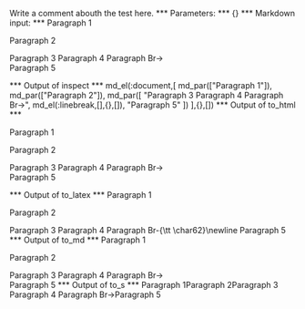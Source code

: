 Write a comment abouth the test here.
*** Parameters: ***
{}
*** Markdown input: ***
Paragraph 1

Paragraph 2


Paragraph 3
Paragraph 4
Paragraph Br->  
Paragraph 5


*** Output of inspect ***
md_el(:document,[
	md_par(["Paragraph 1"]),
	md_par(["Paragraph 2"]),
	md_par([
		"Paragraph 3 Paragraph 4 Paragraph Br->",
		md_el(:linebreak,[],{},[]),
		"Paragraph 5"
	])
],{},[])
*** Output of to_html ***
<p>Paragraph 1</p>

<p>Paragraph 2</p>

<p>Paragraph 3 Paragraph 4 Paragraph Br-&gt;<br/>Paragraph 5</p>
*** Output of to_latex ***
Paragraph 1

Paragraph 2

Paragraph 3 Paragraph 4 Paragraph Br-{\tt \char62}\newline Paragraph 5
*** Output of to_md ***
Paragraph 1

Paragraph 2

Paragraph 3 Paragraph 4 Paragraph Br->  
Paragraph 5
*** Output of to_s ***
Paragraph 1Paragraph 2Paragraph 3 Paragraph 4 Paragraph Br->Paragraph 5
